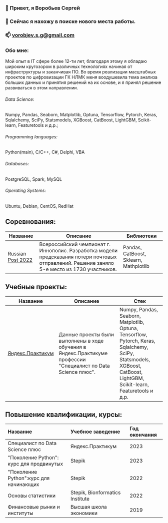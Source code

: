 ### 👋 Привет, я Воробьев Сергей

### 👀 Сейчас я нахожу в поиске нового места работы.
### 📫 vorobjev.s.g@gmail.com

### Обо мне: 
Мой опыт в IT сфере более 12-ти лет, благодаря этому я обладаю широким кругозором в различных технологиях начиная от инфраструктуры и заканчивая ПО. Во время реализации масштабных проектов по цифровизации ГК НЛМК меня воодушевила тема анализа больших данных и принятия решений на их основе, и я принял решение развиваться в этом направлении.

###### Data Science: 
Numpy, Pandas, Seaborn, Matplotlib, Optuna, Tensorflow, Pytorch, Keras, Sqlalchemy, SciPy, Statsmodels, XGBoost, CatBoost, LightGBM, Scikit-learn, Featuretools и д.р.;

###### Programming languages:
Python(main), C/C++, C#, Delphi, VBA

###### Databases: 
PostgreSQL, Spark, MySQL

###### Operating Systems: 
Ubuntu, Debian, CentOS, RedHat

## Соревнования:

| Название                                                     | Описание                                                     | Библиотеки                                                   |
| ------------------------------------------------------------ | ------------------------------------------------------------ | ------------------------------------------------------------ |
| [Russian Post 2022](https://github.com/sergey-vg/russian-post-2022) |Всероссийский чемпионат г. Иннополис. Разработка модели предсказания потери почтовых отправлений. Решение заняло 5-е место из 1730 участников. | Pandas, CatBoost, Sklearn, Mathplotlib |

## Учебные проекты:
| Название                                                     | Описание                                            | Стек                                                         |
| ------------------------------------------------------------ | ------------------------------------------------------------ | ------------------------------------------------------------ |
| [Яндекс.Практикум](https://github.com/sergey-vg/yandex-practicum-projects) | Данные проекты были выполнены в ходе обучения в Яндекс.Практикуме профессии "Специалист по Data Science плюс".|Numpy, Pandas, Seaborn, Matplotlib, Optuna, Tensorflow, Pytorch, Keras, Sqlalchemy, SciPy, Statsmodels, XGBoost, CatBoost, LightGBM, Scikit-learn, Featuretools и д.р.|

## Повышение квалификации, курсы:
| Название | Учебное заведение| Год окончания |
| :---------- | :---------- | :---------- |
| Специалист по Data Science плюс | Яндекс.Практикум | 2023 |
|"Поколение Python": курс для продвинутых | Stepik | 2023 |
| "Поколение Python":курс для начинающих | Stepik | 2022 |
| Основы статистики | Stepik, Bionformatics Institute | 2022 |
| Финансовые рынки и институты | Высшая школа экономики | 2019 |
